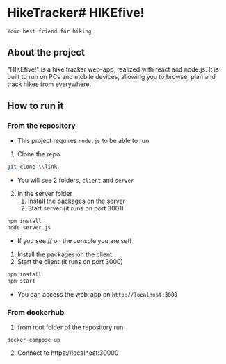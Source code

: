 # HikeTracker# HIKEfive!
`Your best friend for hiking`

## About the project
"HIKEfive!" is a hike tracker web-app, realized with react and node.js.
It is built to run on PCs and mobile devices, allowing you to browse, plan and track hikes from everywhere.

## How to run it
### From the repository
- This project requires `node.js` to be able to run

1. Clone the repo
```bash
git clone \\link
```
- You will see 2 folders, `client` and `server`

2. In the server folder
	1. Install the packages on the server
	2. Start server (it runs on port 3001)
```bash
npm install
node server.js
```
- If you see // on the console you are set!


1. Install the packages on the client
2. Start the client (it runs on port 3000)
```bash
npm install
npm start
```
- You can access the web-app on `http://localhost:3000`

### From dockerhub

1. from root folder of the repository run

```
docker-compose up
```

2. Connect to https://localhost:30000